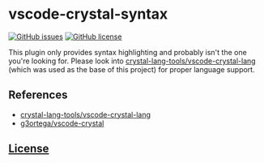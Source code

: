 # vscode-crystal-syntax 
[![GitHub issues](https://img.shields.io/github/issues/dunstontc/vscode-crystal-syntax.svg)](https://github.com/dunstontc/vscode-crystal-syntax/issues)
[![GitHub license](https://img.shields.io/badge/license-MIT-blue.svg)](https://github.com/dunstontc/vscode-crystal-syntax/blob/master/LICENSE) 


This plugin only provides syntax highlighting and probably isn't the one you're looking for.
Please look into [crystal-lang-tools/vscode-crystal-lang](https://github.com/crystal-lang-tools/vscode-crystal-lang) (which was used as the base of this project) for proper language support.

## References
- [crystal-lang-tools/vscode-crystal-lang](https://github.com/crystal-lang-tools/vscode-crystal-lang/tree/master/syntaxes)
- [g3ortega/vscode-crystal](https://github.com/g3ortega/vscode-crystal/tree/master/syntaxes)

## [License](https://github.com/dunstontc/vscode-crystal-syntax/blob/master/LICENSE)

